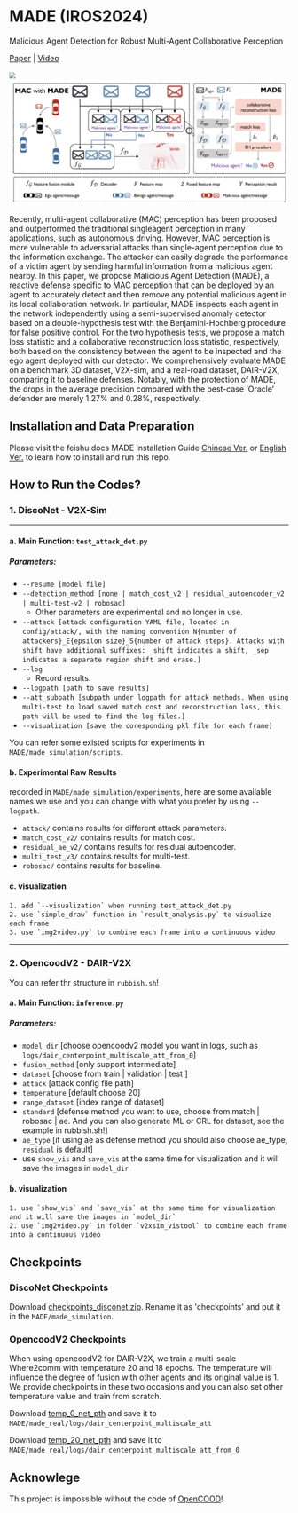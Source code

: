 # MADE (IROS2024)

Malicious Agent Detection for Robust Multi-Agent Collaborative Perception

[Paper](https://arxiv.org/abs/2310.11901) | [Video](https://youtu.be/EmqhmzEQ0Y0?si=cGPx6TGaFasKTCbA) 

<img src="https://github.com/shengyin1224/MADE/raw/main/images/%E9%98%B2%E5%BE%A1%E6%95%88%E6%9E%9C-origin.gif?raw=true" style="zoom:67%;" />

<img src="./images/pipeline-of-made.png" style="zoom:67%;" />

Recently, multi-agent collaborative (MAC) perception has been proposed and outperformed the traditional singleagent perception in many applications, such as autonomous driving. However, MAC perception is more vulnerable to adversarial attacks than single-agent perception due to the information exchange. The attacker can easily degrade the performance of a victim agent by sending harmful information from a malicious agent nearby. In this paper, we propose Malicious Agent Detection (MADE), a reactive defense specific to MAC perception that can be deployed by an agent to accurately detect and then remove any potential malicious agent in its local collaboration network. In particular, MADE inspects each agent in the network independently using a semi-supervised anomaly detector based on a double-hypothesis test with the Benjamini-Hochberg procedure for false positive control. For the two hypothesis tests, we propose a match loss statistic and a collaborative reconstruction loss statistic, respectively, both based on the consistency between the agent to be inspected and the ego agent deployed with our detector. We comprehensively evaluate MADE on a benchmark 3D dataset, V2X-sim, and a real-road dataset, DAIR-V2X, comparing it to baseline defenses. Notably, with the protection of MADE, the drops in the average precision compared with the best-case ‘Oracle’ defender are merely 1.27% and 0.28%, respectively.

## Installation and Data Preparation

Please visit the feishu docs MADE Installation Guide [Chinese Ver.](https://udtkdfu8mk.feishu.cn/wiki/Iz0zwkoMMiYkeAkehiVcaUYPndg?from=from_copylink) or [English Ver.](https://udtkdfu8mk.feishu.cn/wiki/JWYgwvKNciJS6lk55imcPuwZnqh?from=from_copylink) to learn how to install and run this repo. 

## How to Run the Codes?

### 1. DiscoNet - V2X-Sim 

---

#### a. Main Function: `test_attack_det.py`

##### Parameters:
- `--resume [model file]`
- `--detection_method [none | match_cost_v2 | residual_autoencoder_v2 | multi-test-v2 | robosac]`
    - Other parameters are experimental and no longer in use.
- `--attack [attack configuration YAML file, located in config/attack/, with the naming convention N{number of attackers}_E{epsilon size}_S{number of attack steps}. Attacks with shift have additional suffixes: _shift indicates a shift, _sep indicates a separate region shift and erase.]`
- `--log` 
    - Record results.
- `--logpath [path to save results]`
- `--att_subpath [subpath under logpath for attack methods. When using multi-test to load saved match cost and reconstruction loss, this path will be used to find the log files.]`
- `--visualization [save the coresponding pkl file for each frame]`

You can refer some existed scripts for experiments in `MADE/made_simulation/scripts`.

#### b. **Experimental Raw Results** 

recorded in `MADE/made_simulation/experiments`, here are some available names we use and you can change with what you prefer by using `--logpath`.

- `attack/` contains results for different attack parameters.
- `match_cost_v2/` contains results for match cost.
- `residual_ae_v2/` contains results for residual autoencoder.
- `multi_test_v3/` contains results for multi-test.
- `robosac/` contains results for baseline.

#### c. visualization

 	1. add `--visualization` when running test_attack_det.py
 	2. use `simple_draw` function in `result_analysis.py` to visualize each frame
 	3. use `img2video.py` to combine each frame into a continuous video

---

### 2. OpencoodV2 - DAIR-V2X

You can refer thr structure in `rubbish.sh`!

#### a. Main Function: `inference.py`

##### Parameters:

- `model_dir` [choose opencoodv2 model you want in logs, such as `logs/dair_centerpoint_multiscale_att_from_0`]
- `fusion_method` [only support intermediate]
- `dataset` [choose from train | validation | test ]
- `attack` [attack config file path]
- `temperature` [default choose 20]
- `range_dataset` [index range of dataset]
- `standard` [defense method you want to use, choose from match | robosac | ae. And you can also generate ML or CRL for dataset, see the example in rubbish.sh!]
- `ae_type` [if using ae as defense method you should also choose ae_type, `residual` is default]
- use `show_vis` and `save_vis` at the same time for visualization and it will save the images in `model_dir`

#### b. visualization

 	1. use `show_vis` and `save_vis` at the same time for visualization and it will save the images in `model_dir`
 	2. use `img2video.py` in folder `v2xsim_vistool` to combine each frame into a continuous video

## Checkpoints

### DiscoNet Checkpoints

Download [checkpoints_disconet.zip](https://drive.google.com/file/d/1TamrHNcIWz-IgQmvjXmw5JrCfMINvO5U/view?usp=sharing). Rename it as 'checkpoints' and put it in the  `MADE/made_simulation`.

### OpencoodV2 Checkpoints

When using opencoodV2 for DAIR-V2X, we train a multi-scale Where2comm with temperature 20 and 18 epochs. The temperature will influence the  degree of fusion with other agents and its original value is 1. We provide checkpoints in these two occasions and you can also set other temperature value and train from scratch.

Download [temp_0_net_pth](https://drive.google.com/file/d/1FF9Te3-RpfQo0XAnGyIHzyhUOPkvNPr5/view?usp=sharing) and save it to `MADE/made_real/logs/dair_centerpoint_multiscale_att`

Download [temp_20_net_pth](https://drive.google.com/file/d/1ras2T5-rqO7qgKZqdRMOCWMcwYfd76d3/view?usp=sharing) and save it to `MADE/made_real/logs/dair_centerpoint_multiscale_att_from_0`

## Acknowlege

This project is impossible without the code of [OpenCOOD](https://github.com/DerrickXuNu/OpenCOOD)! 

 
